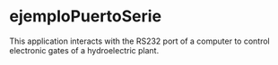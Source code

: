 # ejemploPuertoSerie
This application interacts with the RS232 port of a computer to control electronic gates of a hydroelectric plant.
